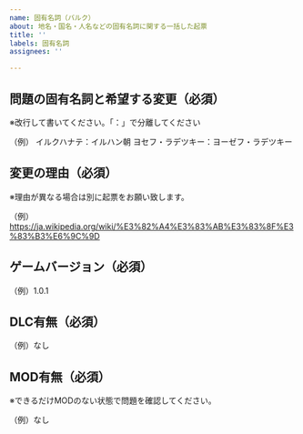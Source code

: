 ```yaml
---
name: 固有名詞（バルク）
about: 地名・国名・人名などの固有名詞に関する一括した起票
title: ''
labels: 固有名詞
assignees: ''

---
```


## 問題の固有名詞と希望する変更（必須）
※改行して書いてください。「：」で分離してください

（例）
イルクハナテ：イルハン朝
ヨセフ・ラデツキー：ヨーゼフ・ラデツキー

## 変更の理由（必須）
※理由が異なる場合は別に起票をお願い致します。

（例）https://ja.wikipedia.org/wiki/%E3%82%A4%E3%83%AB%E3%83%8F%E3%83%B3%E6%9C%9D

## ゲームバージョン（必須）

（例）1.0.1

## DLC有無（必須）

（例）なし

## MOD有無（必須）

※できるだけMODのない状態で問題を確認してください。

（例）なし

